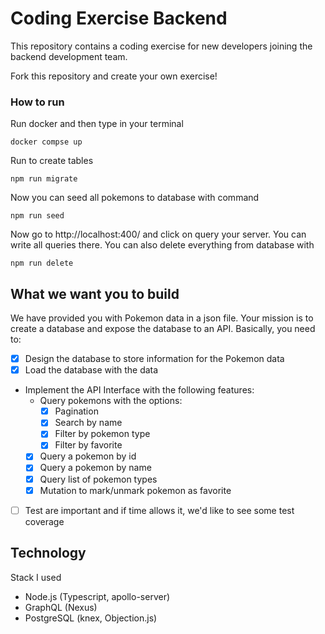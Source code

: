 # Coding Exercise Backend

This repository contains a coding exercise for new developers joining the backend development team.

Fork this repository and create your own exercise!

### How to run 
Run docker and then type in your terminal 
```
docker compse up
```
Run to create tables
```
npm run migrate
```
Now you can seed all pokemons to database with command 
```
npm run seed
```
Now go to http://localhost:400/ and click on query your server. You can write all queries there. 
You can also delete everything from database with 
```
npm run delete
```


## What we want you to build

We have provided you with Pokemon data in a json file. Your mission is to create a database and expose the database to an API. Basically, you need to:

- [x] Design the database to store information for the Pokemon data
- [x] Load the database with the data
- Implement the API Interface with the following features:
  - Query pokemons with the options:
    - [x] Pagination
    - [x] Search by name
    - [x] Filter by pokemon type
    - [x] Filter by favorite
  - [x] Query a pokemon by id
  - [x] Query a pokemon by name
  - [x] Query list of pokemon types
  - [x] Mutation to mark/unmark pokemon as favorite
- [ ] Test are important and if time allows it, we'd like to see some test coverage

## Technology

Stack I used

- Node.js (Typescript, apollo-server)
- GraphQL (Nexus)
- PostgreSQL (knex, Objection.js)


